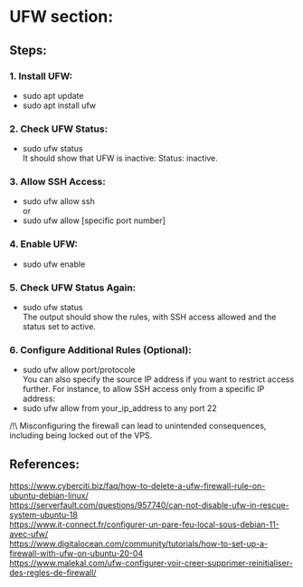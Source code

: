 # UFW section:

## Steps:
### 1. Install UFW:
* sudo apt update  
* sudo apt install ufw  
### 2. Check UFW Status:
* sudo ufw status  
It should show that UFW is inactive: Status: inactive.  
### 3. Allow SSH Access:
* sudo ufw allow ssh  
or  
* sudo ufw allow [specific port number]  
### 4. Enable UFW:
* sudo ufw enable  
### 5. Check UFW Status Again:
* sudo ufw status  
The output should show the rules, with SSH access allowed and the status set to active.  
### 6. Configure Additional Rules (Optional):
* sudo ufw allow port/protocole  
You can also specify the source IP address if you want to restrict access further. For instance, to allow SSH access only from a specific IP address:
* sudo ufw allow from your_ip_address to any port 22
  
/!\ Misconfiguring the firewall can lead to unintended consequences, including being locked out of the VPS.  
## References:
<https://www.cyberciti.biz/faq/how-to-delete-a-ufw-firewall-rule-on-ubuntu-debian-linux/>  
<https://serverfault.com/questions/957740/can-not-disable-ufw-in-rescue-system-ubuntu-18>  
<https://www.it-connect.fr/configurer-un-pare-feu-local-sous-debian-11-avec-ufw/>  
<https://www.digitalocean.com/community/tutorials/how-to-set-up-a-firewall-with-ufw-on-ubuntu-20-04>  
<https://www.malekal.com/ufw-configurer-voir-creer-supprimer-reinitialiser-des-regles-de-firewall/>
